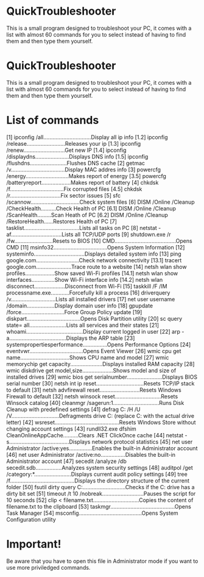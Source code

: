 
# QuickTroubleshooter

This is a small program designed to troubleshoot your PC, it comes with a list with almost 60 commands for you to select instead of having to find them and then type them yourself.




# QuickTroubleshooter

This is a small program designed to troubleshoot your PC, it comes with a list with almost 60 commands for you to select instead of having to find them and then type them yourself.

# List of commands

[1] ipconfig /all...............................Display all ip info
[1.2] ipconfig /release.........................Releases your ip
[1.3] ipconfig /renew...........................Get new IP
[1.4] ipconfig /displaydns......................Displays DNS info
[1.5] ipconfig /flushdns........................Flushes DNS cache
[2] getmac /v...................................Display MAC addres info
[3] powercfg /energy............................Makes report of energy
[3.5] powercfg /batteryreport...................Makes report of battery 
[4] chkdsk /f...................................Fix corrupted files
[4.5] chkdsk /r.................................Fix sector issues
[5] sfc /scannow................................Check system files
[6] DISM /Online /Cleanup /CheckHealth..........Check Health of PC
[6.1] DISM /Online /Cleanup /ScanHealth.........Scan Heath of PC
[6.2] DISM /Online /Cleanup /RestoreHealth......Restores Health of PC
[7] tasklist....................................Lists all tasks on PC
[8] netstat -af.................................Lists all TCP/UDP ports
[9] shutdown.exe /r /fw.........................Resets to BIOS
[10] CMD........................................Opens CMD
[11] msinfo32...................................Opens System Information
[12] systeminfo.................................Displays detailed system info
[13] ping google.com............................Check network connectivity
[13.1] tracert google.com.......................Trace route to a website
[14] netsh wlan show profiles...................Show saved Wi-Fi profiles
[14.1] netsh wlan show interfaces...............Show Wi-Fi interface info
[14.2] netsh wlan disconnect....................Disconnect from Wi-Fi
[15] taskkill /F /IM processname.exe............Forcefully kill a process
[16] driverquery /v.............................Lists all installed drivers
[17] net user username /domain..................Display domain user info
[18] gpupdate /force............................Force Group Policy update
[19] diskpart...................................Opens Disk Partition utility
[20] sc query state= all........................Lists all services and their states
[21] whoami.....................................Display current logged in user
[22] arp -a.....................................Displays the ARP table
[23] systempropertiesperformance................Opens Performance Options
[24] eventvwr...................................Opens Event Viewer
[26] wmic cpu get name................................Shows CPU name and model
[27] wmic memorychip get capacity.....................Displays installed RAM capacity
[28] wmic diskdrive get model,size....................Shows model and size of installed drives
[29] wmic bios get serialnumber.......................Displays BIOS serial number
[30] netsh int ip reset...............................Resets TCP/IP stack to default
[31] netsh advfirewall reset..........................Resets Windows Firewall to default
[32] netsh winsock reset..............................Resets Winsock catalog
[40] cleanmgr /sagerun:1..............................Runs Disk Cleanup with predefined settings
[41] defrag C: /H /U /V...............................Defragments drive C: (replace C: with the actual drive letter)
[42] wsreset..........................................Resets Windows Store without changing account settings
[43] rundll32.exe dfshim CleanOnlineAppCache..........Clears .NET ClickOnce cache
[44] netstat -s.......................................Displays network protocol statistics
[45] net user Administrator /active:yes...............Enables the built-in Administrator account
[46] net user Administrator /active:no................Disables the built-in Administrator account
[47] secedit /analyze /db secedit.sdb.................Analyzes system security settings
[48] auditpol /get /category:*........................Displays current audit policy settings
[49] tree /f..........................................Displays the directory structure of the current folder
[50] fsutil dirty query C:............................Checks if the C: drive has a dirty bit set
[51] timeout /t 10 /nobreak...........................Pauses the script for 10 seconds
[52] clip < filename.txt..............................Copies the content of filename.txt to the clipboard
[53] taskmgr..........................................Opens Task Manager
[54] msconfig.........................................Opens System Configuration utility

# Important!

Be aware that you have to open this file in Administrator mode if you want to use more priviledged commands.
